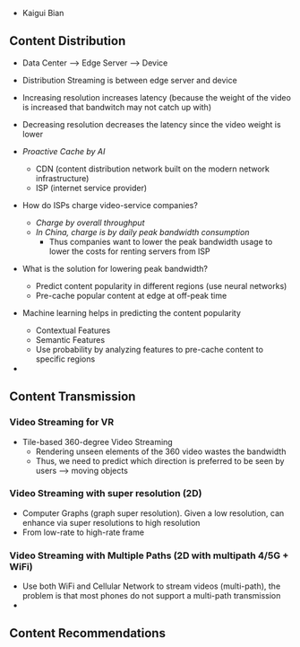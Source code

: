 - Kaigui Bian

## Content Distribution

- Data Center --> Edge Server --> Device
- Distribution Streaming is between edge server and device

- Increasing resolution increases latency (because the weight of the video is increased that bandwitch may not catch up with)
- Decreasing resolution decreases the latency since the video weight is lower

- *Proactive Cache by AI*
	- CDN (content distribution network built on the modern network infrastructure)
	- ISP (internet service provider)

- How do ISPs charge video-service companies?
	- *Charge by overall throughput*
	- *In China, charge is by daily peak bandwidth consumption*
		- Thus companies want to lower the peak bandwidth usage to lower the costs for renting servers from ISP

- What is the solution for lowering peak bandwidth?
	- Predict content popularity in different regions (use neural networks)
	- Pre-cache popular content at edge at off-peak time

- Machine learning helps in predicting the content popularity
	- Contextual Features
	- Semantic Features
	- Use probability by analyzing features to pre-cache content to specific regions

- 
## Content Transmission

### Video Streaming for VR

- Tile-based 360-degree Video Streaming
	- Rendering unseen elements of the 360 video wastes the bandwidth
	- Thus, we need to predict which direction is preferred to be seen by users --> moving objects

### Video Streaming with super resolution (2D)
- Computer Graphs (graph super resolution). Given a low resolution, can enhance via super resolutions to high resolution
- From low-rate to high-rate frame

### Video Streaming with Multiple Paths (2D with multipath 4/5G + WiFi)
- Use both WiFi and Cellular Network to stream videos (multi-path), the problem is that most phones do not support a multi-path transmission
- 

## Content Recommendations